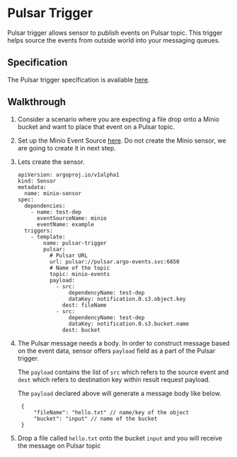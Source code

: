 # Pulsar Trigger

Pulsar trigger allows sensor to publish events on Pulsar topic. This trigger helps source the events from outside world into your messaging queues.

## Specification

The Pulsar trigger specification is available [here](../../APIs.md#argoproj.io/v1alpha1.PulsarTrigger).

## Walkthrough

1.  Consider a scenario where you are expecting a file drop onto a Minio bucket and want to place that event on a Pulsar topic.

1.  Set up the Minio Event Source [here](https://argoproj.github.io/argo-events/setup/minio/).
    Do not create the Minio sensor, we are going to create it in next step.

1.  Lets create the sensor.

        apiVersion: argoproj.io/v1alpha1
        kind: Sensor
        metadata:
          name: minio-sensor
        spec:
          dependencies:
            - name: test-dep
              eventSourceName: minio
              eventName: example
          triggers:
            - template:
                name: pulsar-trigger
                pulsar:
                  # Pulsar URL
                  url: pulsar://pulsar.argo-events.svc:6650
                  # Name of the topic
                  topic: minio-events
                  payload:
                    - src:
                        dependencyName: test-dep
                        dataKey: notification.0.s3.object.key
                      dest: fileName
                    - src:
                        dependencyName: test-dep
                        dataKey: notification.0.s3.bucket.name
                      dest: bucket

1.  The Pulsar message needs a body. In order to construct message based on the event data, sensor offers
    `payload` field as a part of the Pulsar trigger.

    The `payload` contains the list of `src` which refers to the source event and `dest` which refers to destination key within result request payload.

    The `payload` declared above will generate a message body like below.

         {
             "fileName": "hello.txt" // name/key of the object
             "bucket": "input" // name of the bucket
         }

1.  Drop a file called `hello.txt` onto the bucket `input` and you will receive the message on Pulsar topic
